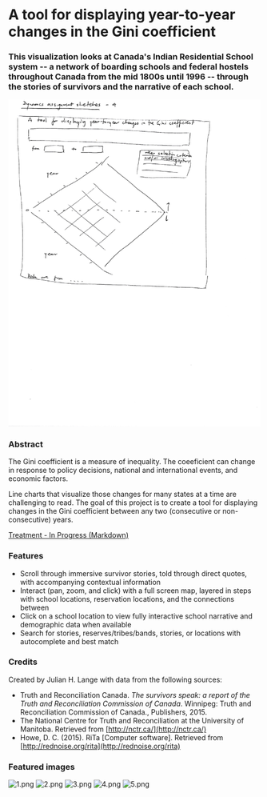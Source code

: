 # A tool for displaying year-to-year changes in the Gini coefficient

### This visualization looks at Canada's Indian Residential School system -- a network of boarding schools and federal hostels throughout Canada from the mid 1800s until 1996 -- through the stories of survivors and the narrative of each school.

[![preview.png](preview.png)](https://residentialschools.info)

### Abstract
The Gini coefficient is a measure of inequality. The coeeficient can change in response to policy decisions, national and international events, and economic factors.

Line charts that visualize those changes for many states at a time are challenging to read. The goal of this project is to create a tool for displaying changes in the Gini coefficient between any two (consecutive or non-consecutive)
years.


[Treatment - In Progress (Markdown)](https://github.com/svickars/thesis/blob/master/writing/07_treatment.md)

### Features
* Scroll through immersive survivor stories, told through direct quotes, with accompanying contextual information
* Interact (pan, zoom, and click) with a full screen map, layered in steps with school locations, reservation locations, and the connections between
* Click on a school location to view fully interactive school narrative and demographic data when available
* Search for stories, reserves/tribes/bands, stories, or locations with autocomplete and best match

### Credits
Created by Julian H. Lange with data from the following sources:

* Truth and Reconciliation Canada. *The survivors speak: a report of the Truth and Reconciliation Commission of Canada*. Winnipeg: Truth and Reconciliation Commission of Canada., Publishers, 2015.
* The National Centre for Truth and Reconciliation at the University of Manitoba. Retrieved from [http://nctr.ca/](http://nctr.ca/)
* Howe, D. C. (2015). RiTa [Computer software]. Retrieved from [http://rednoise.org/rita](http://rednoise.org/rita)




### Featured images
![1.png](1.png)
![2.png](2.png)
![3.png](3.png)
![4.png](4.png)
![5.png](5.png)